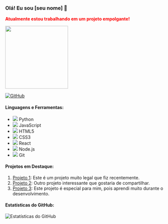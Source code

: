 ### Olá! Eu sou [seu nome] 👋

<span style="color: red; font-weight: bold;">Atualmente estou trabalhando em um projeto empolgante!</span>

<img src="https://media.giphy.com/media/3oEjI6SIIHBdRxXI40/giphy.gif" width="200">

<a href="https://github.com/seuusuario" target="_blank"><img src="https://img.shields.io/badge/GitHub-Perfil-brightgreen" alt="GitHub"></a>

#### Linguagens e Ferramentas:

- <img src="https://img.icons8.com/color/48/000000/python.png"/> Python
- <img src="https://img.icons8.com/color/48/000000/javascript.png"/> JavaScript
- <img src="https://img.icons8.com/color/48/000000/html-5.png"/> HTML5
- <img src="https://img.icons8.com/color/48/000000/css3.png"/> CSS3
- <img src="https://img.icons8.com/color/48/000000/react-native.png"/> React
- <img src="https://img.icons8.com/color/48/000000/nodejs.png"/> Node.js
- <img src="https://img.icons8.com/color/48/000000/git.png"/> Git

#### Projetos em Destaque:

1. [Projeto 1](link_para_o_projeto_1): Este é um projeto muito legal que fiz recentemente.
2. [Projeto 2](link_para_o_projeto_2): Outro projeto interessante que gostaria de compartilhar.
3. [Projeto 3](link_para_o_projeto_3): Este projeto é especial para mim, pois aprendi muito durante o desenvolvimento.

#### Estatísticas do GitHub:

![Estatísticas do GitHub](https://github-readme-stats.vercel.app/api?username=seuusuario&show_icons=true&theme=radical)

